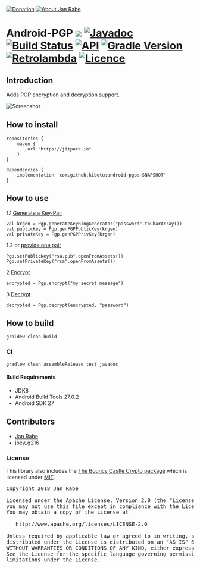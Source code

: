 [![Donation](https://img.shields.io/badge/donate-please-brightgreen.svg)](https://www.paypal.me/janrabe) [![About Jan Rabe](https://img.shields.io/badge/about-me-green.svg)](https://about.me/janrabe)
# Android-PGP [![](https://jitpack.io/v/kibotu/Android-PGP.svg)](https://jitpack.io/#kibotu/Android-PGP) [![Javadoc](https://img.shields.io/badge/javadoc-SNAPSHOT-green.svg)](https://jitpack.io/com/github/kibotu/Android-PGP/master-SNAPSHOT/javadoc/index.html) [![Build Status](https://travis-ci.org/kibotu/Android-PGP.svg?branch=master)](https://travis-ci.org/kibotu/Android-PGP) [![API](https://img.shields.io/badge/API-15%2B-brightgreen.svg?style=flat)](https://android-arsenal.com/api?level=15)  [![Gradle Version](https://img.shields.io/badge/gradle-4.5-green.svg)](https://docs.gradle.org/current/release-notes) [![Retrolambda](https://img.shields.io/badge/kotlin-1.2.21-green.svg)](https://kotlinlang.org/) [![Licence](https://img.shields.io/badge/licence-Apache%202-blue.svg)](https://raw.githubusercontent.com/kibotu/Android-PGP/master/LICENSE)

## Introduction

Adds PGP encryption and decryption support.

![Screenshot](https://raw.githubusercontent.com/kibotu/Android-PGP/master/screenshot.png)

## How to install

    repositories {
        maven {
            url "https://jitpack.io"
        }
    }

    dependencies {
        implementation 'com.github.kibotu:android-pgp:-SNAPSHOT'
    }


## How to use

1.1 [Generate a Key-Pair](https://github.com/kibotu/Android-PGP/blob/master/app/src/main/java/net/kibotu/pgp/app/MainActivity.kt#L19-L21)

    val krgen = Pgp.generateKeyRingGenerator("password".toCharArray())
    val publicKey = Pgp.genPGPPublicKey(krgen)
    val privateKey = Pgp.genPGPPrivKey(krgen)

1.2 or [provide one pair](https://github.com/kibotu/Android-PGP/blob/master/app/src/main/java/net/kibotu/pgp/app/MainActivity.kt#L47-L48)

    Pgp.setPublicKey("rsa.pub".openFromAssets())
    Pgp.setPrivateKey("rsa".openFromAssets())

2 [Encrypt](https://github.com/kibotu/Android-PGP/blob/master/app/src/main/java/net/kibotu/pgp/app/MainActivity.kt#L50)

    encrypted = Pgp.encrypt("my secret message")

3 [Decrypt](https://github.com/kibotu/Android-PGP/blob/master/app/src/main/java/net/kibotu/pgp/app/MainActivity.kt#L51)

    decrypted = Pgp.decrypt(encrypted, "password")

## How to build

    graldew clean build

### CI

    gradlew clean assembleRelease test javadoc

#### Build Requirements

- JDK8
- Android Build Tools 27.0.2
- Android SDK 27

## Contributors

- [Jan Rabe](jan.rabe@kibotu.net)
- [joey_g216](https://stackoverflow.com/users/546489/joey-g216)

### License

This library also includes the [The Bouncy Castle Crypto package](https://github.com/rtyley/spongycastle) which is licensed under [MIT](https://github.com/rtyley/spongycastle/blob/spongy-master/README.md).

<pre>
Copyright 2018 Jan Rabe

Licensed under the Apache License, Version 2.0 (the "License");
you may not use this file except in compliance with the License.
You may obtain a copy of the License at

   http://www.apache.org/licenses/LICENSE-2.0

Unless required by applicable law or agreed to in writing, software
distributed under the License is distributed on an "AS IS" BASIS,
WITHOUT WARRANTIES OR CONDITIONS OF ANY KIND, either express or implied.
See the License for the specific language governing permissions and
limitations under the License.
</pre>
